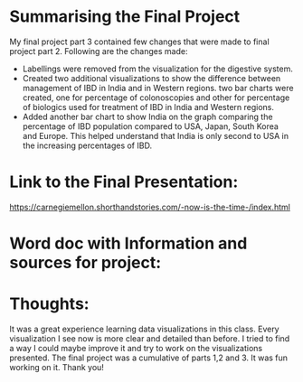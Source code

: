 # Summarising the Final Project
My final project part 3 contained few changes that were made to final project part 2. Following are the changes made:
- Labellings were removed from the visualization for the digestive system. 
- Created two additional visualizations to show the difference between management of IBD in India and in Western regions. 
  two bar charts were created, one for percentage of colonoscopies and other for percentage of biologics used for 
  treatment of IBD in India and Western regions. 
- Added another bar chart to show India on the graph comparing the percentage of IBD population compared to USA, Japan,
  South Korea and Europe. This helped understand that India is only second to USA in the increasing percentages of IBD.
  
# Link to the Final Presentation:
  <https://carnegiemellon.shorthandstories.com/-now-is-the-time-/index.html>
  
# Word doc with Information and sources for project: 
  

# Thoughts:
  It was a great experience learning data visualizations in this class. Every visualization I see now is more clear and 
  detailed than before. I tried to find a way I could maybe improve it and try to work on the visualizations presented. 
  The final project was a cumulative of parts 1,2 and 3. It was fun working on it. Thank you!
